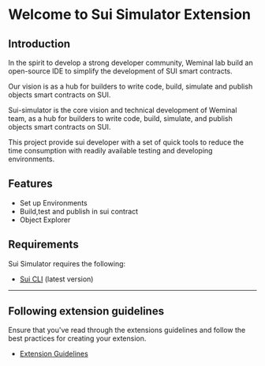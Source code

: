 
# Welcome to Sui Simulator Extension
## Introduction 
In the spirit to develop a strong developer community, Weminal lab build an open-source IDE to simplify the development of SUI smart contracts.

Our vision is as a hub for builders to write code, build, simulate and publish objects  smart contracts on SUI.

Sui-simulator is the core vision and technical development of Weminal team, as a hub for builders to write code, build, simulate, and publish objects smart contracts on SUI.

This project provide sui developer with a set of quick tools to reduce the time consumption with readily available testing and developing environments.

## Features 
* Set up Environments
* Build,test and publish in  sui contract
* Object Explorer 
## Requirements 
Sui Simulator requires the following:
- [Sui CLI](https://docs.sui.io/guides/developer/getting-started/sui-install) (latest version)

---

## Following extension guidelines

Ensure that you've read through the extensions guidelines and follow the best practices for creating your extension.

* [Extension Guidelines](https://code.visualstudio.com/api/references/extension-guidelines)

